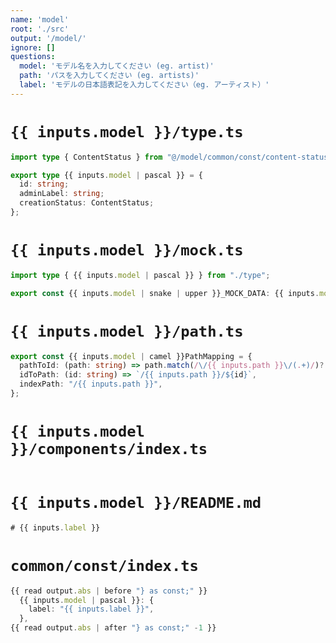 ```yaml
---
name: 'model'
root: './src'
output: '/model/'
ignore: []
questions:
  model: 'モデル名を入力してください (eg. artist)'
  path: 'パスを入力してください (eg. artists)'
  label: 'モデルの日本語表記を入力してください（eg. アーティスト）'
---
```


# `{{ inputs.model }}/type.ts`

```ts
import type { ContentStatus } from "@/model/common/const/content-status";

export type {{ inputs.model | pascal }} = {
  id: string;
  adminLabel: string;
  creationStatus: ContentStatus;
};

```

# `{{ inputs.model }}/mock.ts`

```ts
import type { {{ inputs.model | pascal }} } from "./type";

export const {{ inputs.model | snake | upper }}_MOCK_DATA: {{ inputs.model | pascal }}[] = [];

```

# `{{ inputs.model }}/path.ts`

```ts
export const {{ inputs.model | camel }}PathMapping = {
  pathToId: (path: string) => path.match(/\/{{ inputs.path }}\/(.+)/)?.[1],
  idToPath: (id: string) => `/{{ inputs.path }}/${id}`,
  indexPath: "/{{ inputs.path }}",
};

```


# `{{ inputs.model }}/components/index.ts`

```ts
```


# `{{ inputs.model }}/README.md`

```ts
# {{ inputs.label }}
```

# `common/const/index.ts`
<!-- 新たなモデルを追加 -->

```ts
{{ read output.abs | before "} as const;" }}
  {{ inputs.model | pascal }}: {
    label: "{{ inputs.label }}",
  },
{{ read output.abs | after "} as const;" -1 }}

```
